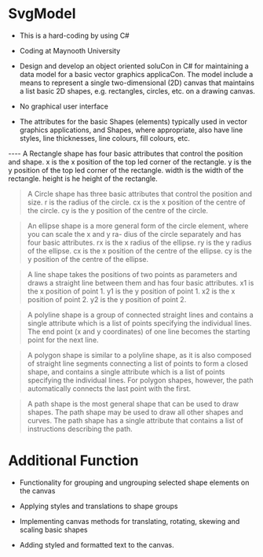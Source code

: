 # SvgModel

- This is a hard-coding by using C#

- Coding at Maynooth University

- Design and develop an object oriented soluCon in C# for maintaining a data model for a basic vector graphics applicaCon. The model include a means to represent a single two-dimensional (2D) canvas that maintains a list basic 2D shapes, e.g. rectangles, circles, etc. on a drawing canvas.

- No graphical user interface

- The attributes for the basic Shapes (elements) typically used in vector graphics applications, and Shapes, where appropriate, also have line styles, line thicknesses, line colours, fill colours, etc.

---- A Rectangle shape has four basic attributes that control the position and shape. x is the x position of the top led corner of the rectangle. y is the y position of the top led corner of the rectangle. width is the width of the rectangle. height is he height of the rectangle.

> A Circle shape has three basic attributes that control the position and size. r is the radius of the circle. cx is the x position of the centre of the circle. cy is the y position of the centre of the circle.

> An ellipse shape is a more general form of the circle element, where you can scale the x and y ra- dius of the circle separately and has four basic attributes. rx is the x radius of the ellipse. ry is the y radius of the ellipse. cx is the x position of the centre of the ellipse. cy is the y position of the centre of the ellipse.

> A line shape takes the positions of two points as parameters and draws a straight line between them and has four basic attributes. x1 is the x position of point 1. y1 is the y position of point 1. x2 is the x position of point 2. y2 is the y position of point 2.

> A polyline shape is a group of connected straight lines and contains a single attribute which is a list of points specifying the individual lines. The end point (x and y coordinates) of one line becomes the starting point for the next line.

> A polygon shape is similar to a polyline shape, as it is also composed of straight line segments connecting a list of points to form a closed shape, and contains a single attribute which is a list of points specifying the individual lines. For polygon shapes, however, the path automatically connects the last point with the first.

> A path shape is the most general shape that can be used to draw shapes. The path shape may be used to draw all other shapes and curves. The path shape has a single attribute that contains a list of instructions describing the path.

# Additional Function

- Functionality for grouping and ungrouping selected shape elements on the canvas

- Applying styles and translations to shape groups

- Implementing canvas methods for translating, rotating, skewing and scaling basic shapes

- Adding styled and formatted text to the canvas.
